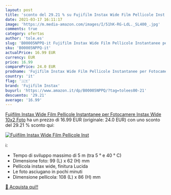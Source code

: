 ```yaml
---
layout: post
title: 'sconto del 29.21 % su Fujifilm Instax Wide Film Pellicole Inst  '
date: 2021-03-17 16:11:17
image: 'https://m.media-amazon.com/images/I/51hK-RG-LdL._SL400_.jpg'
comments: true
category: ofertas
author: 'tole.es'
slug: 'B00005NPPQ-it Fujifilm Instax Wide Film Pellicole Instantanee per...'
sku: 'B00005NPPQ-it'
actualPrice: 16.99 EUR
currency: EUR
price: 16.99
comparePrice: 24.0 EUR
prodname: 'Fujifilm Instax Wide Film Pellicole Instantanee per Fotocamere Instax Wide  10x2 Foto'
country: 'it'
flag: '🇮🇹'
brand: 'Fujifilm Instax'
buyurl: 'https://www.amazon.it/dp/B00005NPPQ/?tag=tolees00-21'
descuento: '29.21'
average: '16.99'
---
```


[Fujifilm Instax Wide Film Pellicole Instantanee per Fotocamere Instax Wide  10x2 Foto](https://www.amazon.it/dp/B00005NPPQ/?tag=tolees00-21) ha un prezzo di 16.99 EUR (originale: 24.0 EUR) con uno sconto del 29.21 % sconto qui:

[![Fujifilm Instax Wide Film Pellicole Inst](https://m.media-amazon.com/images/I/51hK-RG-LdL._SL400_.jpg)](https://www.amazon.it/dp/B00005NPPQ/?tag=tolees00-21)

ℹ️:

- Tempo di sviluppo massimo di 5 m (tra 5 ° e 40 ° C)
- Dimensione foto: 99 (L) x 62 (H) mm
- Pellicola instax wide, finitura Lucida
- Le foto asciugano in pochi minuti
- Dimensione pellicola: 108 (L) x 86 (H) mm

[🛒 Acquista qui!!](https://www.amazon.it/dp/B00005NPPQ/?tag=tolees00-21)
